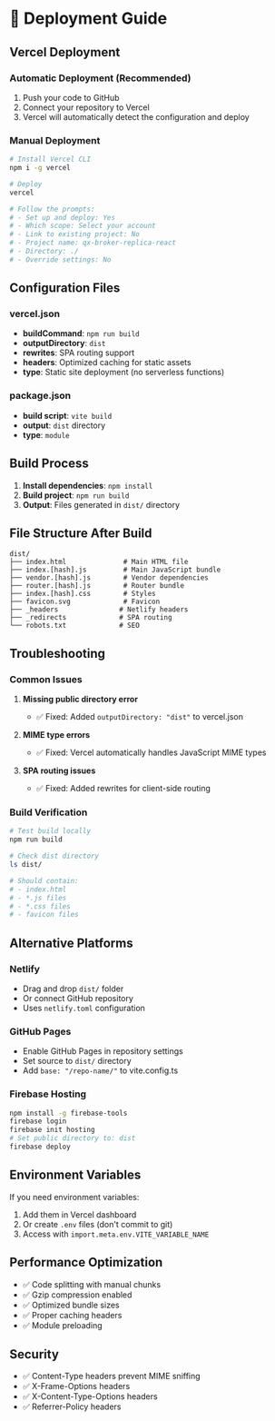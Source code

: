 # 🚀 Deployment Guide

## Vercel Deployment

### Automatic Deployment (Recommended)
1. Push your code to GitHub
2. Connect your repository to Vercel
3. Vercel will automatically detect the configuration and deploy

### Manual Deployment
```bash
# Install Vercel CLI
npm i -g vercel

# Deploy
vercel

# Follow the prompts:
# - Set up and deploy: Yes
# - Which scope: Select your account
# - Link to existing project: No
# - Project name: qx-broker-replica-react
# - Directory: ./
# - Override settings: No
```

## Configuration Files

### vercel.json
- **buildCommand**: `npm run build`
- **outputDirectory**: `dist`
- **rewrites**: SPA routing support
- **headers**: Optimized caching for static assets
- **type**: Static site deployment (no serverless functions)

### package.json
- **build script**: `vite build`
- **output**: `dist` directory
- **type**: `module`

## Build Process

1. **Install dependencies**: `npm install`
2. **Build project**: `npm run build`
3. **Output**: Files generated in `dist/` directory

## File Structure After Build

```
dist/
├── index.html              # Main HTML file
├── index.[hash].js         # Main JavaScript bundle
├── vendor.[hash].js        # Vendor dependencies
├── router.[hash].js        # Router bundle
├── index.[hash].css        # Styles
├── favicon.svg             # Favicon
├── _headers               # Netlify headers
├── _redirects             # SPA routing
└── robots.txt             # SEO
```

## Troubleshooting

### Common Issues

1. **Missing public directory error**
   - ✅ Fixed: Added `outputDirectory: "dist"` to vercel.json

2. **MIME type errors**
   - ✅ Fixed: Vercel automatically handles JavaScript MIME types

3. **SPA routing issues**
   - ✅ Fixed: Added rewrites for client-side routing

### Build Verification

```bash
# Test build locally
npm run build

# Check dist directory
ls dist/

# Should contain:
# - index.html
# - *.js files
# - *.css files
# - favicon files
```

## Alternative Platforms

### Netlify
- Drag and drop `dist/` folder
- Or connect GitHub repository
- Uses `netlify.toml` configuration

### GitHub Pages
- Enable GitHub Pages in repository settings
- Set source to `dist/` directory
- Add `base: "/repo-name/"` to vite.config.ts

### Firebase Hosting
```bash
npm install -g firebase-tools
firebase login
firebase init hosting
# Set public directory to: dist
firebase deploy
```

## Environment Variables

If you need environment variables:
1. Add them in Vercel dashboard
2. Or create `.env` files (don't commit to git)
3. Access with `import.meta.env.VITE_VARIABLE_NAME`

## Performance Optimization

- ✅ Code splitting with manual chunks
- ✅ Gzip compression enabled
- ✅ Optimized bundle sizes
- ✅ Proper caching headers
- ✅ Module preloading

## Security

- ✅ Content-Type headers prevent MIME sniffing
- ✅ X-Frame-Options headers
- ✅ X-Content-Type-Options headers
- ✅ Referrer-Policy headers 